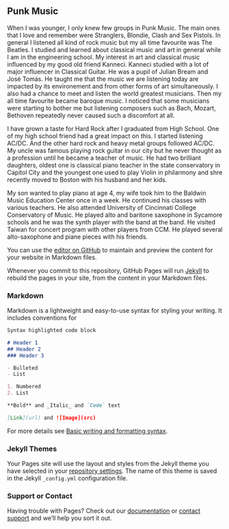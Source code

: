 ## Punk Music

When I was younger, I only knew few groups in Punk Music. The main ones that I love and remember were Stranglers, Blondie, Clash and Sex Pistols. In general I listened all kind of rock music but my all time favourite was The Beatles. 
I studied and learned about classical music and art in general while I am in the engineering school. My interest in art and classical music influenced by my good old friend Kanneci. Kanneci studied with a lot of major influencer in Classical Guitar. He was a pupil of Julian Bream and José Tomás. He taught me that the music we are listening today are impacted by its environement and from other forms of art simultaneously. I also had a chance to meet and listen the world greatest musicians. Then my all time favourite became baroque music. I noticed that some musicians were starting to bother me but listening composers such as Bach, Mozart, Bethoven repeatedly never caused such a discomfort at all.

I have grown a taste for Hard Rock after I graduated from High School. One of my high school friend had a great impact on this. I started listening AC/DC. And the other hard rock and heavy metal groups followed AC/DC. My uncle was famous playing rock guitar in our city but he never thought as a profession until he became a teacher of music. He had two brilliant daughters, oldest one is classical piano teacher in the state conservatory in Capitol City and the youngest one used to play Violin in philarmony and shre recently moved to Boston with his husband and her kids. 

My son wanted to play piano at age 4, my wife took him to the Baldwin Music Education Center once in a week. He continued his classes with various teachers. He also attended University of Cincinnati College Conservatory of Music. He played alto and baritone saxophone in Sycamore schools and he was the synth player with the band at the band. He visited Taiwan for concert program with other players from CCM. He played several alto-saxophone and piane pieces with his friends.

You can use the [editor on GitHub](https://github.com/leventgorur/witty/edit/gh-pages/index.md) to maintain and preview the content for your website in Markdown files.

Whenever you commit to this repository, GitHub Pages will run [Jekyll](https://jekyllrb.com/) to rebuild the pages in your site, from the content in your Markdown files.

### Markdown

Markdown is a lightweight and easy-to-use syntax for styling your writing. It includes conventions for

```markdown
Syntax highlighted code block

# Header 1
## Header 2
### Header 3

- Bulleted
- List

1. Numbered
2. List

**Bold** and _Italic_ and `Code` text

[Link](url) and ![Image](src)
```

For more details see [Basic writing and formatting syntax](https://docs.github.com/en/github/writing-on-github/getting-started-with-writing-and-formatting-on-github/basic-writing-and-formatting-syntax).

### Jekyll Themes

Your Pages site will use the layout and styles from the Jekyll theme you have selected in your [repository settings](https://github.com/leventgorur/witty/settings/pages). The name of this theme is saved in the Jekyll `_config.yml` configuration file.

### Support or Contact

Having trouble with Pages? Check out our [documentation](https://docs.github.com/categories/github-pages-basics/) or [contact support](https://support.github.com/contact) and we’ll help you sort it out.
